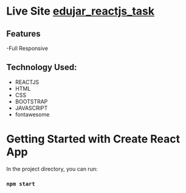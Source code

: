 # Live Site [edujar_reactjs_task](https://sprightly-creponne-6e77fa.netlify.app/)

## Features

-Full Responsive


## Technology Used:
- REACTJS
- HTML
- CSS
- BOOTSTRAP
- JAVASCRIPT
- fontawesome



# Getting Started with Create React App

In the project directory, you can run:

### `npm start`

